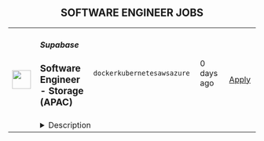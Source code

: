 <div align="center"><h2>SOFTWARE ENGINEER JOBS</h2></div><table><tr>
                <td width="100" height="100" rowspan="2">
                    <img src="https://avatars.githubusercontent.com/u/54469796?s=200&v=4" width="38px" height="auto">
                </td>
                <td width="300">
                    <h5>Supabase</h5>
                    <h3>Software Engineer - Storage (APAC)</h3>
                </td>
                <td width="300">
                    <code>docker</code><code>kubernetes</code><code>aws</code><code>azure</code>
                </td>
                <td width="200">
                <text>0 days ago</text>
                </td>
                <td width="100" rowspan="2">
                <a href="https://www.realworkfromanywhere.com/jobs/software-engineer-storage-apac-supabase-1393" align="right" target="_blank">Apply</a>
                </td>
            </tr>
            <tr>
                <td colspan="3">
                <details><summary>Description</summary>
                <p style="min-height:1.5em"><a target="_blank" rel="noopener noreferrer nofollow" href="https://supabase.com/docs/guides/storage">Supabase Storage</a> is a scalable and high performance object storage service and is one of our fastest growing services. The current landscape of tools for uploading, storing, processing and delivering assets is complicated. Developers are forced to think about regions, caching, codecs and security before they can start uploading anything.</p><p style="min-height:1.5em"></p><p style="min-height:1.5em">We are looking for engineers to solve this problem once and for all!</p><p style="min-height:1.5em"></p><p style="min-height:1.5em">You will be working across the entire stack - client libraries, CLI, CDN, the storage server and the deployment infrastructure. One day, you might focus on improving upload resilience in iOS applications; the next, you could be optimizing the S3 protocol for efficient retries or finding ways to accelerate upload processing.</p><p style="min-height:1.5em">You will be contributing to both our <a target="_blank" rel="noopener noreferrer nofollow" href="https://github.com/supabase/storage">open source server</a> and upstream dependencies we use, like the <a target="_blank" rel="noopener noreferrer nofollow" href="https://github.com/tus/tus-node-server/pulls?q=sort%3Aupdated-desc+is%3Apr+author%3Afenos+is%3Amerged">TUS server</a>.</p><p style="min-height:1.5em"></p><p style="min-height:1.5em"><strong>This is a fully remote position within the APAC region. </strong></p><p style="min-height:1.5em"></p><h2><strong>You will be working on:</strong></h2><ul style="min-height:1.5em"><li><p style="min-height:1.5em">Improving our analytics bucket offering and improving the storage of open file formats like iceberg and ducklake</p></li><li><p style="min-height:1.5em">Asset optimization to speed up delivery for websites and mobile applications</p></li><li><p style="min-height:1.5em">Building out our edge network to speed up uploads and build features like automatic cache invalidation</p></li><li><p style="min-height:1.5em">Improve the performance, observability, and reliability of our storage server</p></li><li><p style="min-height:1.5em">Work with the frontend team to build a fast, powerful storage explorer</p></li><li><p style="min-height:1.5em">Improve our APIs, client libraries and CLI to provide an exceptional end-to-end DX for our users</p></li><li><p style="min-height:1.5em">Resolve escalated support issues, while also identifying and resolving systemic issues across the platform</p></li></ul><p style="min-height:1.5em"></p><h2><strong>What you bring:</strong></h2><ul style="min-height:1.5em"><li><p style="min-height:1.5em">≥5 years backend engineering experience with significant TypeScript and Node.js production work (prior experience working on developer tools is a plus)</p></li><li><p style="min-height:1.5em">Solid knowledge of cloud infrastructure (AWS, GCP, Azure) and containerization (Docker, Kubernetes)</p></li><li><p style="min-height:1.5em">Familiarity with observability tools (OpenTelemetry, Prometheus, Grafana) and performance tuning</p></li><li><p style="min-height:1.5em">Direct experience designing and operating large file upload/download pipelines at scale</p></li><li><p style="min-height:1.5em">Deep, practical CDN integration and optimization knowledge</p></li><li><p style="min-height:1.5em">Production-grade PostgreSQL usage, including tuning and troubleshooting</p></li><li><p style="min-height:1.5em">Track record of debugging incidents across distributed systems</p></li><li><p style="min-height:1.5em">Comfortable with working across the stack - backend application development, some infrastructure work including deploying, monitoring and scaling the service</p></li><li><p style="min-height:1.5em">Experience with image and video processing tools (sharp, dssim, ffmpeg), formats and codecs (AVIF, WebM, Brotli) is a plus</p></li><li><p style="min-height:1.5em">Experience with the frontend ecosystem (Next.js, React, etc) is a plus</p></li><li><p style="min-height:1.5em">Ownership mentality: driving projects end-to-end</p></li><li><p style="min-height:1.5em">Empathy towards developer experience</p></li></ul><p style="min-height:1.5em"></p><h3><strong>What We Offer</strong></h3><ul style="min-height:1.5em"><li><p style="min-height:1.5em"><strong>Fully Remote</strong></p><p style="min-height:1.5em">We hire globally. We believe you can do your best work from anywhere. There are no Supabase offices, but we provide a WeWork membership or co-working allowance you can use anywhere in the world.</p></li><li><p style="min-height:1.5em"><strong>ESOP</strong></p><p style="min-height:1.5em">Every team member receives ESOP (equity ownership) in the company. We want everyone to share in the upside of what we’re building together.</p></li><li><p style="min-height:1.5em"><strong>Tech Allowance</strong></p><p style="min-height:1.5em">Use this budget to set up your ideal work environment—laptop, monitor, headphones, or whatever helps you do your best work.</p></li><li><p style="min-height:1.5em"><strong>Health Benefits</strong></p><p style="min-height:1.5em">Supabase covers 100% of health insurance for employees and 80% for dependents, wherever you are. Your wellbeing and your family’s health are important to us.</p></li><li><p style="min-height:1.5em"><strong>Annual Off-Sites</strong></p><p style="min-height:1.5em">Once a year, the entire company gathers in a new city for a week of connection, collaboration, and fun. It’s a highlight of our year.</p></li><li><p style="min-height:1.5em"><strong>Flexible Work</strong></p><p style="min-height:1.5em">We operate asynchronously and trust you to manage your own time. You know what needs to be done and when.</p></li><li><p style="min-height:1.5em"><strong>Professional Development</strong></p><p style="min-height:1.5em">Every team member receives an annual education allowance to spend on learning—courses, books, conferences, or anything that supports your growth.</p><p style="min-height:1.5em"></p></li></ul><h3><strong>About the Team</strong></h3><p style="min-height:1.5em">Supabase was born-remote and open-source-first. We believe our globally distributed team is our secret weapon in building tools developers love.</p><ul style="min-height:1.5em"><li><p style="min-height:1.5em">120+ team members</p></li><li><p style="min-height:1.5em">35+ countries</p></li><li><p style="min-height:1.5em">15+ languages spoken</p></li><li><p style="min-height:1.5em">$396M raised</p></li><li><p style="min-height:1.5em">350,000+ community members</p></li><li><p style="min-height:1.5em">20,000+ memes posted (and counting)</p></li></ul><p style="min-height:1.5em">We move fast, build in public, and use what we ship. If it’s in your project, we probably use it in ours too. We believe deeply in the open-source ecosystem and strive to support—not replace—existing tools and communities.</p><p style="min-height:1.5em"></p><h3><strong>Hiring Process</strong></h3><p style="min-height:1.5em">We keep things simple, async-friendly, and respectful of your time:</p><ol style="min-height:1.5em"><li><p style="min-height:1.5em">Apply – Our team will review your application.</p></li><li><p style="min-height:1.5em">Intro Call – A short video chat to get to know each other.</p></li><li><p style="min-height:1.5em">Interviews – Up to four calls with:</p><ul style="min-height:1.5em"><li><p style="min-height:1.5em">Founders</p></li><li><p style="min-height:1.5em">Future teammates</p></li><li><p style="min-height:1.5em">Someone cross-functional from product, growth, or engineering (depending on the role)</p></li></ul></li><li><p style="min-height:1.5em">Decision – We may follow up with a final question or go straight to offer.</p></li></ol><p style="min-height:1.5em">All communication is remote and we aim to move fast.</p>
                </details>
                </td>
            </tr></table>